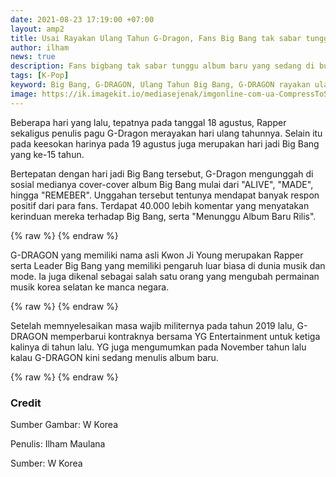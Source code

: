 ```yaml
---
date: 2021-08-23 17:19:00 +07:00
layout: amp2
title: Usai Rayakan Ulang Tahun G-Dragon, Fans Big Bang tak sabar tunggu album baru rilis
author: ilham
news: true
description: Fans bigbang tak sabar tunggu album baru yang sedang di buat oleh G-DRAGON, simak selengkapnya.
tags: [K-Pop]
keyword: Big Bang, G-DRAGON, Ulang Tahun Big Bang, G-DRAGON rayakan ulang tahun
image: https://ik.imagekit.io/mediasejenak/imgonline-com-ua-CompressToSize-x4plbrCQEu_-FU1SiyHm.jpg
---
```

Beberapa hari yang lalu, tepatnya pada tanggal 18 agustus, Rapper sekaligus penulis pagu G-Dragon merayakan hari ulang tahunnya. Selain itu pada keesokan harinya pada 19 agustus juga merupakan hari jadi Big Bang yang ke-15 tahun.

Bertepatan dengan hari jadi Big Bang tersebut, G-Dragon mengunggah di sosial medianya cover-cover album Big Bang mulai dari "ALIVE", "MADE", hingga "REMEBER". Unggahan tersebut tentunya mendapat banyak respon positif dari para fans. Terdapat 40.000 lebih komentar yang menyatakan kerinduan mereka terhadap Big Bang, serta "Menunggu Album Baru Rilis".

{% raw %}
<amp-instagram data-shortcode="CSwm4d9lsSO" data-captioned width="400" height="400" layout="responsive"></amp-instagram>
{% endraw %}

G-DRAGON yang memiliki nama asli Kwon Ji Young merupakan Rapper serta Leader Big Bang yang memiliki pengaruh luar biasa di dunia musik dan mode. Ia juga dikenal sebagai salah satu orang yang mengubah permainan musik korea selatan ke manca negara.

{% raw %}
<amp-instagram data-shortcode="CSt63TwlVWe" data-captioned width="400" height="400" layout="responsive"></amp-instagram>
{% endraw %}

Setelah memnyelesaikan masa wajib militernya pada tahun 2019 lalu, G-DRAGON memperbarui kontraknya bersama YG Entertainment untuk ketiga kalinya di tahun lalu. YG juga mengumumkan pada November tahun lalu kalau G-DRAGON kini sedang menulis album baru.

{% raw %}
<amp-instagram data-shortcode="CSXBef-lsl6" data-captioned width="400" height="400" layout="responsive"></amp-instagram>
{% endraw %}

### Credit

Sumber Gambar: W Korea

Penulis: Ilham Maulana

Sumber: W Korea
